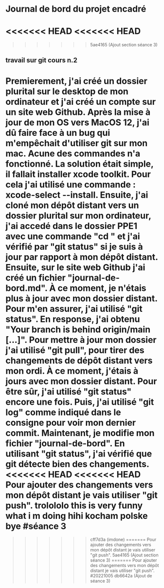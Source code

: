 # Journal de bord du projet encadré
<<<<<<< HEAD
<<<<<<< HEAD
=======
>>>>>>> 5ae4165 (Ajout section séance 3)
## travail sur git cours n.2
Premierement, j'ai créé un dossier plurital sur le desktop de mon ordinateur et j'ai créé un compte sur un site web Github.
Après la mise à jour de mon OS vers MacOS 12, j'ai dû faire face à un bug qui m'empêchait d'utiliser git sur mon mac. Acune des commandes n'a fonctionné. La solution était simple, il fallait installer xcode toolkit. Pour cela j'ai utilisé une commande : xcode-select --install.
Ensuite, j'ai cloné mon dépôt distant vers un dossier plurital sur mon ordinateur, j'ai accedé dans le dossier PPE1 avec une commande "cd <chemin de dossier>" et j'ai vérifié par "git status" si je suis à jour par rapport à mon dépôt distant. 
Ensuite, sur le site web Github j'ai créé un fichier "journal-de-bord.md". 
À ce moment, je n'étais plus à jour avec mon dossier distant. Pour m'en assurer, j'ai utilisé "git status". En response, j'ai obtenu "Your branch is behind origin/main [...]". Pour mettre à jour mon dossier j'ai utilisé "git pull", pour tirer des changements de dépôt distant vers mon ordi. À ce moment, j'étais à jours avec mon dossier distant. Pour être sûr, j'ai utilisé "git status" encore une fois. 
Puis, j'ai utilisé "git log" comme indiqué dans le consigne pour voir mon dernier commit. 
Maintenant, je modifie mon fichier "journal-de-bord". En utilisant "git status", j'ai vérifié que git détecte bien des changements.
<<<<<<< HEAD
<<<<<<< HEAD
Pour ajouter des changements vers mon dépôt distant je vais utiliser "git push". 
trolololo this is very funny what i m doing hihi
kocham polske bye 
#séance 3
=======
>>>>>>> cff7d3a (imdone)
=======
Pour ajouter des changements vers mon dépôt distant je vais utiliser "git push". 
>>>>>>> 5ae4165 (Ajout section séance 3)
=======
Pour ajouter des changements vers mon dépôt distant je vais utiliser "git push". 
#20221005
>>>>>>> db6642a (Ajout de séance 3)
